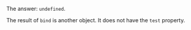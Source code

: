 The answer: `undefined`.

The result of `bind` is another object. It does not have the `test` property.
